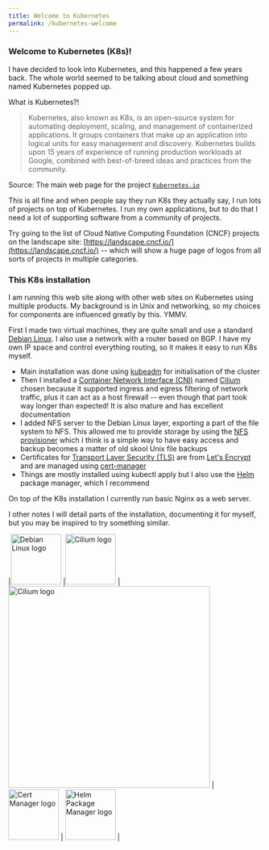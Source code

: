 ```yaml
---
title: Welcome to Kubernetes
permalink: /kubernetes-welcome
---
```


### Welcome to Kubernetes (K8s)!

I have decided to look into Kubernetes, and this happened a few years back. The whole world seemed to be talking about cloud and something named Kubernetes popped up.

What is Kubernetes?!


> Kubernetes, also known as K8s, is an open-source system for automating deployment, scaling, and management of containerized applications.
> It groups containers that make up an application into logical units for easy management and discovery. Kubernetes builds upon 15 years of experience of running production workloads at Google, combined with best-of-breed ideas and practices from the community.

Source:
The main web page for the project [`Kubernetes.io`](https://kubernetes.io/)

This is all fine and when people say they run K8s they actually say, I run lots of projects on top of Kubernetes. I run my own applications, but to do that I need a lot of supporting software from a community of projects.

Try going to the list of Cloud Native Computing Foundation (CNCF) projects on the landscape site:
[https://landscape.cncf.io/](https://landscape.cncf.io/) -- which will show a huge page of logos from all sorts of projects in multiple categories.

### This K8s installation

I am running this web site along with other web sites on Kubernetes using multiple products. My background is in Unix and networking, so my choices for components are influenced greatly by this. YMMV.

First I made two virtual machines, they are quite small and use a standard [Debian Linux](https://www.debian.org/). I also use a network with a router based on BGP. I have my own IP space and control everything routing, so it makes it easy to run K8s myself.

* Main installation was done using [kubeadm](https://kubernetes.io/docs/reference/setup-tools/kubeadm/) for initialisation of the cluster
* Then I installed a [Container Network Interface (CNI)](https://kubernetes.io/docs/concepts/extend-kubernetes/compute-storage-net/network-plugins/) named  [Cilium](https://cilium.io/) chosen because it supported ingress and egress filtering of network traffic, plus it can act as a host firewall -- even though that part took way longer than expected! It is also mature and has excellent documentation
* I added NFS server to the Debian Linux layer, exporting a part of the file system to NFS. This allowed me to provide storage by using the [NFS provisioner](https://github.com/kubernetes-sigs/nfs-subdir-external-provisioner/) which I think is a simple way to have easy access and backup becomes a matter of old skool Unix file backups
* Certificates for [Transport Layer Security (TLS)](https://en.wikipedia.org/wiki/Transport_Layer_Security) are from [Let's Encrypt](https://letsencrypt.org/) and are managed using [cert-manager](https://cert-manager.io/)
* Things are mostly installed using kubectl apply but I also use the [Helm](https://helm.sh/) package manager, which I recommend

On top of the K8s installation I currently run basic Nginx as a web server.

I other notes I will detail parts of the installation, documenting it for myself, but you may be inspired to try something similar.

|[<img width=100px alt="Debian Linux logo" src="{{ site.baseurl }}/assets/debian-logo.png"/>](https://www.debian.org/) |[<img width=100px alt="Cilium logo" src="{{ site.baseurl }}/assets/kubeadm-stacked-color.png"/>](https://kubernetes.io/docs/reference/setup-tools/kubeadm/) |[<img width=400px alt="Cilium logo" src="{{ site.baseurl }}/assets/cillium-logo.svg"/>](https://cilium.io/) | [<img width=100px alt="Cert Manager logo" src="{{ site.baseurl }}/assets/cert-manager-logo.svg"/>](https://cert-manager.io/) |  [<img width=100px alt="Helm Package Manager logo" src="{{ site.baseurl }}/assets/helm.svg"/>](https://helm.sh/) |
